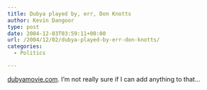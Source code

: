 ```yaml
---
title: Dubya played by, err, Don Knotts
author: Kevin Dangoor
type: post
date: 2004-12-03T03:59:11+00:00
url: /2004/12/02/dubya-played-by-err-don-knotts/
categories:
  - Politics

---
```

[dubyamovie.com][1]. I&#8217;m not really sure if I can add anything to that&#8230;

 [1]: http://www.dubyamovie.com/ "dubyamovie.com"